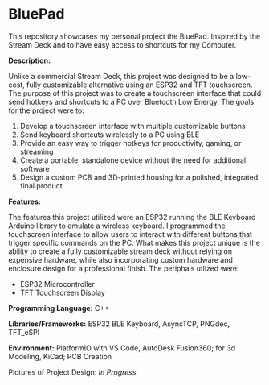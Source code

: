 # BluePad
This repository showcases my personal project the BluePad. Inspired by the Stream Deck and to have easy access to shortcuts for my Computer.

**Description:**

Unlike a commercial Stream Deck, this project was designed to be a low-cost, fully customizable alternative using an ESP32 and TFT touchscreen. The purpose of this project was to create a touchscreen interface that could send hotkeys and shortcuts to a PC over Bluetooth Low Energy. The goals for the project were to:

1. Develop a touchscreen interface with multiple customizable buttons
2. Send keyboard shortcuts wirelessly to a PC using BLE
3. Provide an easy way to trigger hotkeys for productivity, gaming, or streaming
4. Create a portable, standalone device without the need for additional software
5. Design a custom PCB and 3D-printed housing for a polished, integrated final product

**Features:**

The features this project utilized were an ESP32 running the BLE Keyboard Arduino library to emulate a wireless keyboard. I programmed the touchscreen interface to allow users to interact with different buttons that trigger specific commands on the PC. What makes this project unique is the ability to create a fully customizable stream deck without relying on expensive hardware, while also incorporating custom hardware and enclosure design for a professional finish.
The periphals utlized were:
  * ESP32 Microcontroller
  * TFT Touchscreen Display

**Programming Language:** C++

**Libraries/Frameworks:** ESP32 BLE Keyboard,
                          AsyncTCP,
                          PNGdec,
                          TFT_eSPI

**Environment:**  PlatformIO with VS Code,
                  AutoDesk Fusion360; for 3d Modeling,
                  KiCad; PCB Creation

Pictures of Project Design:
*In Progress*
